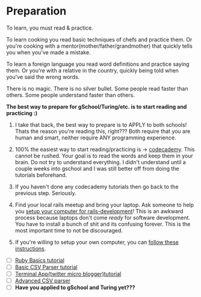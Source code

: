 # Preparation

To learn, you must read & practice.

To learn cooking you read basic techniques of chefs and practice them. Or you're cooking with a mentor(mother/father/grandmother) that quickly tells you when you've made a mistake.

To learn a foreign language you read word definitions and practice saying them. Or you're with a relative in the country, quickly being told when you've said the wrong words.

There is no magic. There is no silver bullet. Some people read faster than others. Some people understand faster than others.

**The best way to prepare for gSchool/Turing/etc. is to start reading and practicing :)**


1. I take that back, the best way to prepare is to APPLY to both schools! Thats the reason you're reading this, right??? Both require that you are human and smart, neither require ANY programming experience.

1. 100% the easiest way to start reading/practicing is  -> [codecademy](http://www.codecademy.com/tracks/ruby). This cannot be rushed. Your goal is to read the words and keep them in your brain. Do not try to understand everything. I didn't understand until a couple weeks into gschool and I was still better off from doing the tutorials beforehand.

1. If you haven't done any codecademy tutorials then go back to the previous step. Seriously.
1. Find your local rails meetup and bring your laptop. Ask someone to help you [setup your computer for rails-development](http://tutorials.jumpstartlab.com/topics/environment/environment.html)! This is an awkward process because laptops don't come *ready* for software development. You have to install a bunch of shit and its confusing forever. This is the most important time to not be discouraged.
1. If you're willing to setup your own computer, you can [follow these instructions](http://tutorials.jumpstartlab.com/topics/environment/environment.html).
- [ ] [Ruby Basics tutorial](http://tutorials.jumpstartlab.com/projects/ruby_in_100_minutes.html)
- [ ] [Basic CSV Parser tutorial](http://tutorials.jumpstartlab.com/projects/eventmanager.html)
- [ ] [Terminal App(twitter micro blogger)tutorial](http://tutorials.jumpstartlab.com/projects/microblogger.html)
- [ ] [Advanced CSV parser](http://tutorials.jumpstartlab.com/projects/event_reporter.html)
- [ ] **Have you applied to gSchool and Turing yet???**
